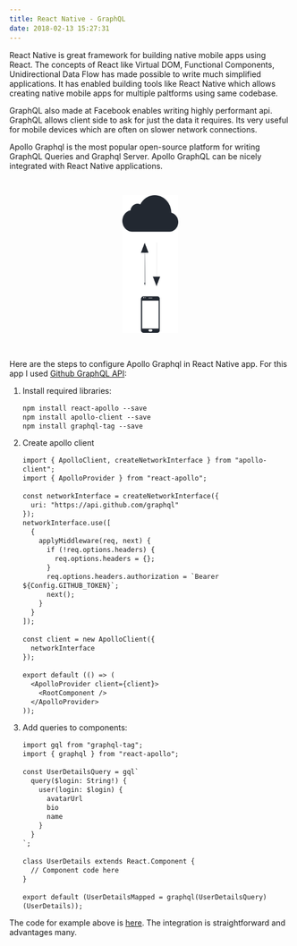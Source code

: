 ```yaml
---
title: React Native - GraphQL
date: 2018-02-13 15:27:31
---
```


React Native is great framework for building native mobile apps using React. The concepts of React like Virtual DOM, Functional Components, Unidirectional Data Flow has made possible to write much simplified applications. It has enabled building tools like React Native which allows creating native mobile apps for multiple paltforms using same codebase.

GraphQL also made at Facebook enables writing highly performant api. GraphQL allows client side to ask for just the data it requires. Its very useful for mobile devices which are often on slower network connections.

Apollo Graphql is the most popular open-source platform for writing GraphQL Queries and Graphql Server. Apollo GraphQL can be nicely integrated with React Native applications.

<img style="width: 100px;margin: 30px 40%;" src="/images/mobilecloud.png" />

Here are the steps to configure Apollo Graphql in React Native app. For this app I used [Github GraphQL API](https://developer.github.com/v4/):

1. Install required libraries:

    ```
    npm install react-apollo --save
    npm install apollo-client --save
    npm install graphql-tag --save
    ```

2. Create apollo client

    ```
    import { ApolloClient, createNetworkInterface } from "apollo-client";
    import { ApolloProvider } from "react-apollo";

    const networkInterface = createNetworkInterface({
      uri: "https://api.github.com/graphql"
    });
    networkInterface.use([
      {
        applyMiddleware(req, next) {
          if (!req.options.headers) {
            req.options.headers = {};
          }
          req.options.headers.authorization = `Bearer ${Config.GITHUB_TOKEN}`;
          next();
        }
      }
    ]);

    const client = new ApolloClient({
      networkInterface
    });

    export default (() => (
      <ApolloProvider client={client}>
        <RootComponent />
      </ApolloProvider>
    ));
    ```
3. Add queries to components:

    ```
    import gql from "graphql-tag";
    import { graphql } from "react-apollo";

    const UserDetailsQuery = gql`
      query($login: String!) {
        user(login: $login) {
          avatarUrl
          bio
          name
        }
      }
    `;

    class UserDetails extends React.Component {
      // Component code here
    }

    export default (UserDetailsMapped = graphql(UserDetailsQuery)(UserDetails));

    ```

The code for example above is [here](https://github.com/humbledevs/react-native-graphql). The integration is straightforward and advantages many.